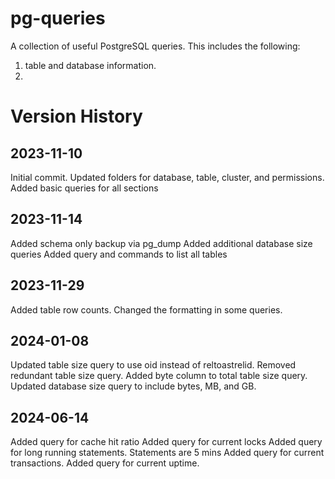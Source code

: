 # pg-queries
A collection of useful PostgreSQL queries. 
This includes the following:
1. table and database information. 
2. 


# Version History
## 2023-11-10
Initial commit.
Updated folders for database, table, cluster, and permissions.
Added basic queries for all sections

## 2023-11-14
Added schema only backup via pg_dump
Added additional database size queries
Added query and commands to list all tables

## 2023-11-29
Added table row counts.
Changed the formatting in some queries.

## 2024-01-08
Updated table size query to use oid instead of reltoastrelid.
Removed redundant table size query.
Added byte column to total table size query.
Updated database size query to include bytes, MB, and GB.

## 2024-06-14
Added query for cache hit ratio
Added query for current locks
Added query for long running statements. Statements are 5 mins
Added query for current transactions. 
Added query for current uptime.